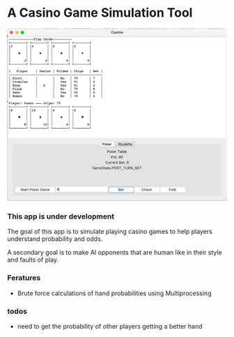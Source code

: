 # A Casino Game Simulation Tool

<img src="media/PyCasino - Poker 20250614.jpg" alt="Casino UI - Poker" width="800" height="auto">

### This app is under development 

The goal of this app is to simulate playing casino games to help players understand probability and odds.

A secondary goal is to make AI opponents that are human like in their style and faults of play. 

### Feratures
- Brute force calculations of hand probabilities using Multiprocessing 

### todos
- need to get the probability of other players getting a better hand 